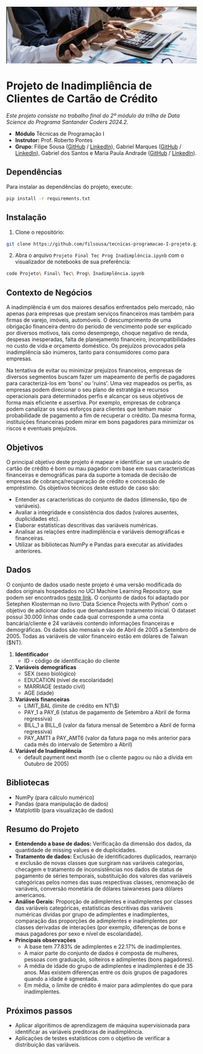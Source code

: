 <p align="center">
  <img src="images/image_readme.png" alt="Descrição da Imagem">
</p>

# Projeto de Inadimpliência de Clientes de Cartão de Crédito 

_Este projeto consiste no trabalho final do 2º módulo da trilha de Data Science do Programa Santander Coders 2024.2._ 

* **Módulo** Técnicas de Programação I
* **Instrutor:** Prof. Roberto Pontes 
* **Grupo**: Filipe Sousa ([GitHub](https://github.com/filsousa) / [LinkedIn](https://www.linkedin.com/in/filipel-sousa/)), Gabriel Marques ([GitHub](https://github.com/marqsleal) / [LinkedIn](https://www.linkedin.com/in/marqsleal/)), Gabriel dos Santos e Maria Paula Andrade ([GitHub](https://github.com/MariaPaulaAndrade) / [LinkedIn](https://www.linkedin.com/in/maria-paula-andrade/)).

## Dependências 

Para instalar as dependências do projeto, execute:

```bash
pip install -r requirements.txt
```

## Instalação 

1. Clone o repositório:

```bash
git clone https://github.com/filsousa/tecnicas-programacao-I-projeto.git
```

2. Abra o arquivo `Projeto Final Tec Prog Inadimplência.ipynb` com o visualizador de notebooks de sua preferência:

```bash
code Projeto\ Final\ Tec\ Prog\ Inadimplência.ipynb
```

## Contexto de Negócios 

A inadimplência é um dos maiores desafios enfrentados pelo mercado, não apenas para empresas que prestam serviços financeiros mas também para firmas de varejo, imóveis, automóveis. O descumprimento de uma obrigação financeira dentro do período de vencimento pode ser explicado por diversos motivos, tais como desemprego, choque negativo de renda, despesas inesperadas, falta de planejamento financeiro, incompatibilidades no custo de vida e orçamento doméstico. Os prejuízos provocados pela inadimplência são inúmeros, tanto para consumidores como para empresas. 

Na tentativa de evitar ou minimizar prejuízos financeiros, empresas de diversos segmentos buscam fazer um mapeamento de perfis de pagadores para caracterizá-los em 'bons' ou 'ruins'. Uma vez mapeados os perfis, as empresas podem direcionar o seu plano de estratégia e recursos operacionais para determinados perfis e alcançar os seus objetivos de forma mais eficiente e assertiva. Por exemplo, empresas de cobrança podem canalizar os seus esforços para clientes que tenham maior probabilidade de pagamento a fim de recuperar o crédito. Da mesma forma, instituições financeiras podem mirar em bons pagadores para minimizar os riscos e eventuais prejuízos.

## Objetivos 

O principal objetivo deste projeto é mapear e identificar se um usuário de cartão de crédito é bom ou mau pagador com base em suas características financeiras e demográficas para da suporte a tomada de decisão de empresas de cobrança/recuperação de crédito e concessão de empréstimo. Os objetivos técnicos deste estudo de caso são:
* Entender as características do conjunto de dados (dimensão, tipo de variáveis).
* Avaliar a integridade e consistência dos dados (valores ausentes, duplicidades etc).
* Elaborar estatísticas descritivas das variáveis numéricas.
* Analisar as relações entre inadimplência e variáveis demográficas e financeiras.
* Utilizar as bibliotecas NumPy e Pandas para executar as atividades anteriores.

## Dados 

O conjunto de dados usado neste projeto é uma versão modificada do dados originais hospedados no UCI Machine Learning Repository, que podem ser encontrados [neste link](https://archive.ics.uci.edu/dataset/350/default+of+credit+card+clients). O conjunto de dados foi adaptado por Setephen Klosterman no livro 'Data Science Projects with Python' com o objetivo de adicionar dados que demandassem tratamento inicial. O dataset possui 30.000 linhas onde cada qual corresponde a uma conta bancária/cliente e 24 variáveis contendo informações financeiras e demográficas. Os dados são mensais e vão de Abril de 2005 a Setembro de 2005. Todas as variáveis de valor financeiro estão em dólares de Taiwan (\$NT).

1. **Identificador**
   - ID - código de identificação do cliente
2. **Variáveis demográficas**
    - SEX (sexo biológico)
    - EDUCATION (nível de escolaridade)
    - MARRIAGE (estado civil)
    - AGE (idade)
3. **Variáveis financeiras**
    - LIMIT_BAL (limite de crédito em NT\\$)
    - PAY_1 a PAY_6 (status de pagamento de Setembro a Abril de forma regressiva)
    - BILL_1 a BILL_6 (valor da fatura mensal de Setembro a Abril de forma regressiva)
    - PAY_AMT1 a PAY_AMT6 (valor da fatura paga no mês anterior para cada mês do intervalo de Setembro a Abril)
4. **Variável de Inadimplência**
   - default payment next month (se o cliente pagou ou não a dívida em Outubro de 2005)

## Bibliotecas 

* NumPy (para cálculo numérico)
* Pandas (para manipulação de dados)
* Matplotlib (para visualização de dados)

## Resumo do Projeto 

- **Entendendo a base de dados:** Verificação da dimensão dos dados, da quantidade de missing values e de duplicidades.
- **Tratamento de dados:** Exclusão de identificadores duplicados, rearranjo e exclusão de novas classes que surgiram nas variáveis categorias, checagem e tratamento de inconsistências nos dados de status de pagamento de séries temporais, substituição dos valores das variáveis categóricas pelos nomes das suas respectivas classes, renomeação de variáveis, conversão monetária de dólares taiwaneses para dólares americanos. 
- **Análise Gerais:** Proporção de adimplentes e inadimplentes por classes das variáveis categóricas, estatísticas descritivas das variáveis numéricas dividas por grupo de adimplentes e inadimplentes, comparação das proporções de adimplentes e inadimplentes por classes derivadas de interações (por exemplo, diferenças de bons e maus pagadores por sexo e nível de escolaridade).
- **Principais observações**
  - A base tem 77.83\% de adimplentes e 22.17\% de inadimplentes.
  - A maior parte do conjunto de dados é composta de mulheres, pessoas com graduação, solteiros e adimplentes (bons pagadores).
  - A média de idade do grupo de adimplentes e inadimplentes é de 35 anos. Mas existem diferenças entre os dois grupos de pagadores quando a idade é sgmentada.
  - Em média, o limite de crédito é maior para adimplentes do que para inadimplentes.

## Próximos passos 

- Aplicar algorítimos de aprendizagem de máquina supervisionada para identificar as variáveis preditoras de inadimplência.
- Aplicações de testes estatísticos com o objetivo de verificar a distribuição das variáveis.